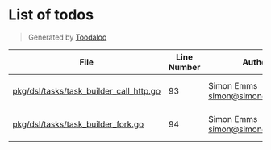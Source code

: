 # List of todos

> Generated by [Toodaloo](https://toodaloo.dev)

| File | Line Number | Author | Message |
| --- | --- | --- | --- |
| [pkg/dsl/tasks/task_builder_call_http.go](pkg/dsl/tasks/task_builder_call_http.go#L93) | 93 | Simon Emms <simon@simonemms.com> | parse runtime expression |
| [pkg/dsl/tasks/task_builder_fork.go](pkg/dsl/tasks/task_builder_fork.go#L94) | 94 | Simon Emms <simon@simonemms.com> | figure out the input and output |

